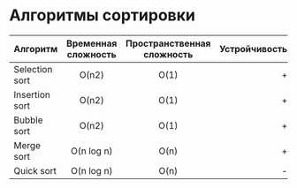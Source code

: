 # Алгоритмы сортировки  

| Алгоритм          | Временная сложность   | Пространственная сложность  | Устройчивость |
| ----------------- |:---------------------:| :--------------------------:|--------------:|
| Selection sort    | O(n2)                 | O(1)                        | +             |
| Insertion sort    | O(n2)                 | O(1)                        | +             |
| Bubble sort       | O(n2)                 | O(1)                        | +             |
| Merge sort        | O(n log n)            | O(n)                        | +             |  
| Quick sort        | O(n log n)            | O(n)                        | -             |
